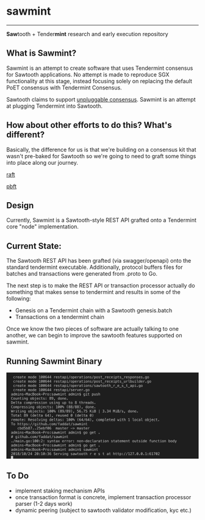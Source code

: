 # sawmint

----

**Saw**tooth + Tender**mint** research and early execution repository

## What is Sawmint?

Sawmint is an attempt to create software that uses Tendermint consensus for Sawtooth applications.  No attempt is made to reproduce SGX functionality at this stage, instead focusing solely on replacing the default PoET consensus with Tendermint Consensus.  

Sawtooth claims to support [unpluggable consensus](https://github.com/danintel/sawtooth-faq/blob/master/consensus.rst).  Sawmint is an attempt at plugging Tendermint into Sawtooth.  

## How about other efforts to do this?  What's different?

Basically, the difference for us is that we're building on a consensus kit that wasn't pre-baked for Sawtooth so we're going to need to graft some things into place along our journey.  

[raft](https://github.com/hyperledger/sawtooth-raft)

[pbft](https://github.com/hyperledger/sawtooth-pbft)


## Design

Currently, Sawmint is a Sawtooth-style REST API grafted onto a Tendermint core "node" implementation.  

## Current State:

The Sawtooth REST API has been grafted (via swagger/openapi) onto the standard tendermint executable.   Additionally, protocol buffers files for batches and transactions were generated from .proto to Go.  

The next step is to make the REST API or transaction processor actually do something that makes sense to tendermint and results in some of the following:

* Genesis on a Tendermint chain with a Sawtooth genesis.batch
* Transactions on a tendermint chain

Once we know the two pieces of software are actually talking to one another, we can begin to improve the sawtooth features supported on sawmint.  

## Running Sawmint Binary
![alt text](https://github.com/c360dev/sawmint/blob/master/inaction.png)

## To Do 
- implement staking mechanism APIs 
- once transaction format is concrete, implement transaction processor parser (1-2 days work)
- dynamic peering (subject to sawtooth validator modification, kyc etc.)
